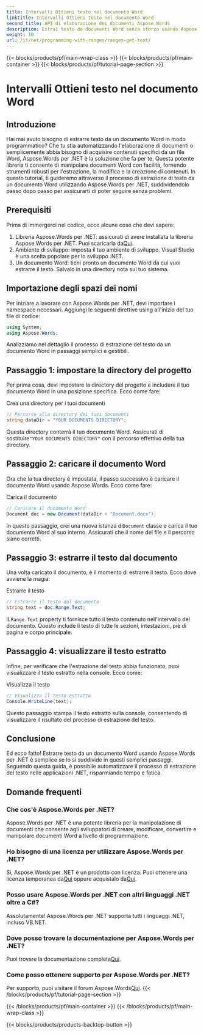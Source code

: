 ```yaml
---
title: Intervalli Ottieni testo nel documento Word
linktitle: Intervalli Ottieni testo nel documento Word
second_title: API di elaborazione dei documenti Aspose.Words
description: Estrai testo da documenti Word senza sforzo usando Aspose.Words per .NET. Segui la nostra guida dettagliata per iniziare con facilità.
weight: 10
url: /it/net/programming-with-ranges/ranges-get-text/
---
```


{{< blocks/products/pf/main-wrap-class >}}
{{< blocks/products/pf/main-container >}}
{{< blocks/products/pf/tutorial-page-section >}}

# Intervalli Ottieni testo nel documento Word

## Introduzione

Hai mai avuto bisogno di estrarre testo da un documento Word in modo programmatico? Che tu stia automatizzando l'elaborazione di documenti o semplicemente abbia bisogno di acquisire contenuti specifici da un file Word, Aspose.Words per .NET è la soluzione che fa per te. Questa potente libreria ti consente di manipolare documenti Word con facilità, fornendo strumenti robusti per l'estrazione, la modifica e la creazione di contenuti. In questo tutorial, ti guideremo attraverso il processo di estrazione di testo da un documento Word utilizzando Aspose.Words per .NET, suddividendolo passo dopo passo per assicurarti di poter seguire senza problemi.

## Prerequisiti

Prima di immergerci nel codice, ecco alcune cose che devi sapere:

1.  Libreria Aspose.Words per .NET: assicurati di avere installata la libreria Aspose.Words per .NET. Puoi scaricarla da[Qui](https://releases.aspose.com/words/net/).
2. Ambiente di sviluppo: imposta il tuo ambiente di sviluppo. Visual Studio è una scelta popolare per lo sviluppo .NET.
3. Un documento Word: tieni pronto un documento Word da cui vuoi estrarre il testo. Salvalo in una directory nota sul tuo sistema.

## Importazione degli spazi dei nomi

Per iniziare a lavorare con Aspose.Words per .NET, devi importare i namespace necessari. Aggiungi le seguenti direttive using all'inizio del tuo file di codice:

```csharp
using System;
using Aspose.Words;
```

Analizziamo nel dettaglio il processo di estrazione del testo da un documento Word in passaggi semplici e gestibili.

## Passaggio 1: impostare la directory del progetto

Per prima cosa, devi impostare la directory del progetto e includere il tuo documento Word in una posizione specifica. Ecco come fare:

Crea una directory per i tuoi documenti

```csharp
// Percorso alla directory dei tuoi documenti
string dataDir = "YOUR DOCUMENTS DIRECTORY";
```

 Questa directory conterrà il tuo documento Word. Assicurati di sostituire`"YOUR DOCUMENTS DIRECTORY"` con il percorso effettivo della tua directory.

## Passaggio 2: caricare il documento Word

Ora che la tua directory è impostata, il passo successivo è caricare il documento Word usando Aspose.Words. Ecco come fare:

Carica il documento

```csharp
// Caricare il documento Word
Document doc = new Document(dataDir + "Document.docx");
```

 In questo passaggio, crei una nuova istanza di`Document` classe e carica il tuo documento Word al suo interno. Assicurati che il nome del file e il percorso siano corretti.

## Passaggio 3: estrarre il testo dal documento

Una volta caricato il documento, è il momento di estrarre il testo. Ecco dove avviene la magia:

Estrarre il testo

```csharp
// Estrarre il testo dal documento
string text = doc.Range.Text;
```

 IL`Range.Text` property ti fornisce tutto il testo contenuto nell'intervallo del documento. Questo include il testo di tutte le sezioni, intestazioni, piè di pagina e corpo principale.

## Passaggio 4: visualizzare il testo estratto

Infine, per verificare che l'estrazione del testo abbia funzionato, puoi visualizzare il testo estratto nella console. Ecco come:

Visualizza il testo

```csharp
// Visualizza il testo estratto
Console.WriteLine(text);
```

Questo passaggio stampa il testo estratto sulla console, consentendo di visualizzare il risultato del processo di estrazione del testo.

## Conclusione

Ed ecco fatto! Estrarre testo da un documento Word usando Aspose.Words per .NET è semplice se lo si suddivide in questi semplici passaggi. Seguendo questa guida, è possibile automatizzare il processo di estrazione del testo nelle applicazioni .NET, risparmiando tempo e fatica.

## Domande frequenti

### Che cos'è Aspose.Words per .NET?

Aspose.Words per .NET è una potente libreria per la manipolazione di documenti che consente agli sviluppatori di creare, modificare, convertire e manipolare documenti Word a livello di programmazione.

### Ho bisogno di una licenza per utilizzare Aspose.Words per .NET?

 Sì, Aspose.Words per .NET è un prodotto con licenza. Puoi ottenere una licenza temporanea da[Qui](https://purchase.aspose.com/temporary-license/) oppure acquistalo da[Qui](https://purchase.aspose.com/buy).

### Posso usare Aspose.Words per .NET con altri linguaggi .NET oltre a C#?

Assolutamente! Aspose.Words per .NET supporta tutti i linguaggi .NET, incluso VB.NET.

### Dove posso trovare la documentazione per Aspose.Words per .NET?

 Puoi trovare la documentazione completa[Qui](https://reference.aspose.com/words/net/).

### Come posso ottenere supporto per Aspose.Words per .NET?

 Per supporto, puoi visitare il forum Aspose.Words[Qui](https://forum.aspose.com/c/words/8).
{{< /blocks/products/pf/tutorial-page-section >}}

{{< /blocks/products/pf/main-container >}}
{{< /blocks/products/pf/main-wrap-class >}}

{{< blocks/products/products-backtop-button >}}
